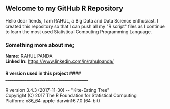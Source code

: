 ## Welcome to my GitHub R Repository

Hello dear fiends, I am RAHUL, a Big Data and Data Science enthusiast. I created this repository so that I can push all my "R script" files as I continue to learn the most used Statistical Computing Programming Language.

### Something more about me;
**Name:** RAHUL PANDA <br/> **Linked In:** https://www.linkedin.com/in/rahulpanda/

#### R version used in this project ####<br/>_______________________________________<br/>
R version 3.4.3 (2017-11-30) -- "Kite-Eating Tree"<br/>
Copyright (C) 2017 The R Foundation for Statistical Computing<br/>
Platform: x86_64-apple-darwin16.7.0 (64-bit)
